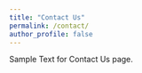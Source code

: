 ```yaml
---
title: "Contact Us"
permalink: /contact/
author_profile: false
---
```


Sample Text for Contact Us page.